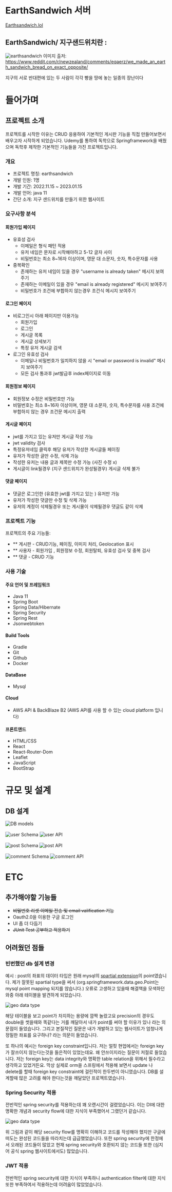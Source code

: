 # EarthSandwich 서버

[Earthsandwich.lol](https://Earthsandwich.lol/)

## EarthSandwich/ 지구샌드위치란 :

![earthsandwich](./RMimage/earthsandwich.png)
이미지 출저: https://www.reddit.com/r/newzealand/comments/eqaerz/we_made_an_earth_sandwich_bread_on_exact_opposite/

지구의 서로 반대편에 있는 두 사람이 각각 빵을 땅에 놓는 일종의 장난이다

# 들어가며

## 프로젝트 소개

프로젝트를 시작한 이유는 CRUD 응용하여 기본적인 게시판 기능을 직접 만들어보면서 배우고자 시작하게 되었습니다.
Udemy를 통하여 독학으로 Springframework을 배웠으며 독학후 제작한 기본적인 기능들을 가진 프로젝트입니다.

### 개요

- 프로젝트 명칭: earthsandwich
- 개발 인원: 1명
- 개발 기간: 2022.11.15 ~ 2023.01.15
- 개발 언어: java 11
- 간단 소개: 지구 샌드위치를 만들기 위한 웹사이트

### 요구사항 분석

#### 회원가입 페이지

- 유효성 검사
  - 이메일은 형식 패턴 적용
  - 유저 네임은 문자로 시작해야하고 5-12 글자 사이
  - 비밀번호는 최소 8~16자 이상이며, 영문 대 소문자, 숫자, 특수문자를 사용
- 중복확인
  - 존재하는 유저 네임이 있을 경우 "username is already taken" 메시지 보여주기
  - 존재하는 이메일이 있을 경우 "email is already registered" 메시지 보여주기
  - 비밀번호가 조건에 부합하지 않는경우 조건식 메시지 보여주기

#### 로그인 페이지

- 비로그인시 아래 페이지만 이용가능
  - 회원가입
  - 로그인
  - 게시글 목록
  - 게시글 상세보기
  - 특정 유저 게시글 검색
- 로그인 유효성 검사
  - 이메일나 비밀번호가 일치하지 않을 시 "email or password is invalid" 메시지 보여주기
  - 모든 검사 통과후 jwt발급후 index페이지로 이동

#### 회원정보 페이지

- 회원정보 수정은 비밀번호만 가능
- 비밀번호는 최소 8~16자 이상이며, 영문 대 소문자, 숫자, 특수문자를 사용 조건에 부합하지 않는 경우 조건문 메시지 출력

#### 게시글 페이지

- jwt를 가지고 있는 유저만 게시글 작성 가능
- jwt validity 검사
- 특정유저네임 클릭후 해당 유저가 작성한 게시글들 페이징
- 유저가 작성한 글만 수정, 삭제 가능
- 작성한 유저는 내용 글과 제목만 수정 가능 (사진 수정 x)
- 게시글이 link될경우 (지구 샌드위치가 완성될경우) 게시글 삭제 불가

#### 댓글 페이지

- 댓글은 로그인한 (유효한 jwt를 가지고 있는 ) 유저만 가능
- 유저가 작성한 댓글만 수정 및 삭제 가능
- 유저의 계정이 삭제될경우 또는 게시물이 삭제될경우 댓글도 같이 삭제

### 프로젝트 기능

프로젝트의 주요 기능들:

- \*\* 게시판 - CRUD기능, 페이징, 이미지 처리, Geolocation 표시
- \*\* 사용자 - 회원가입 , 회원정보 수정, 회원탈퇴, 유효성 검사 및 중복 검사
- \*\* 댓글 - CRUD 기능

### 사용 기술

#### 주요 언어 및 프레임워크

- Java 11
- Spring Boot
- Spring Data/Hibernate
- Spring Security
- Spring Rest
- Jsonwebtoken

#### Build Tools

- Gradle
- Git
- Github
- Docker

#### DataBase

- Mysql

#### Cloud

- AWS API & BackBlaze B2 (AWS API를 사용 할 수 있는 cloud platform 입니다)

#### 프론트앤드

- HTML/CSS
- React
- React-Router-Dom
- Leaflet
- JavaScript
- BootStrap

# 규모 및 설계

## DB 설계

![DB models](./RMimage/DBSchema.png)
\
\
![user Schema](./RMimage/user.png)
![user API](./RMimage/userapi.png)
\
\
![post Schema](./RMimage/post.png)
![post API](./RMimage/postapi.png)
\
\
![comment Schema](./RMimage/comment.png)
![comment API](./RMimage/commentapi.png)

# ETC

## 추가해야할 기능들

- ~~비밀번호 리셋 이메일 전송 및 email valification 기능~~
- Oauth2.0을 이용한 구글 로그인
- UI 좀 더 다듬기
- ~~JUnit Test 공부하고 적용하기~~

## 어려웠던 점들

### 빈번했던 db 설계 변경

예시 : post의 좌표의 데이터 타입은 원래 mysql의 [spartial extension](https://dev.mysql.com/doc/refman/8.0/en/spatial-type-overview.html)의 point였습니다. 제가 잘못된 spartial type을 써서 (org.springframework.data.geo.Point는 mysql point mapping 되지를 않습니다.) 오류로 고생하고 있을때 해결책을 모색하던 와중 아래 테이블을 발견하게 되었습니다.

![geo data type](./RMimage/geolocationdatatypetable.png)

해당 테이블을 보고 point가 차지하는 용량에 깜짝 놀랐고요 precision의 경우도 double을 썻을때와 똑같다는 거를 깨달아서 내가 point를 써야 할 이유가 있나 라는 의문점이 들었습니다. 그리고 본질적인 질문은 내가 개발하고 있는 웹사이트가 엄청나게 정밀한 좌표를 요구하나? 라는 의문이 들었습니다.

또 하나의 예시는 foreign key constraint입니다. 저는 얼핏 현업에서는 foreign key가 잘쓰이지 않는다는것을 들은적이 있었는데요. 왜 안쓰이지라는 질문이 저절로 들었습니다. 저는 foreign key는 data integrity와 명확한 table relation을 위해서 필수라고 생각하고 있었거든요. 막상 실제로 orm을 스프링에서 적용해 보면서 update 나 delete를 할때 foreign key constraint에 걸린적이 한두번이 아니였습니다. DB를 설계할때 많은 고려를 해야 한다는것을 깨달았던 프로젝트였습니다.

### Spring Security 적용

전반적인 spring security를 적용하는데 꽤 오랜시간이 걸렸었습니다. 이는 DI에 대한 명확한 개념과 security flow에 대한 지식이 부족했어서 그랬던거 같습니다.

![geo data type](./RMimage/springsecurity1.webp)

위 그림과 같이 해당 security flow를 명확히 이해하고 코드를 작성해야 했지만 구글에 떠도는 완성된 코드들을 따라치는데 급급했었습니다. 또한 spring security에 한정에서 오래된 코드들이 많았고 현재 spring security와 호환되지 않는 코드들 또한 (심지어 공식 spring 웹사이트에서도) 많았습니다.

### JWT 적용

전반적인 spring security에 대한 지식이 부족하니 authentication filter에 대한 지식 또한 부족하여서 적용하는데 어려움이 많았었습니다.
